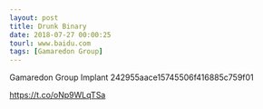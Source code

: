 ```yaml
---
layout: post
title: Drunk Binary
date: 2018-07-27 00:00:25
tourl: www.baidu.com
tags: [Gamaredon Group]
---
```

Gamaredon Group Implant
242955aace15745506f416885c759f01

https://t.co/oNp9WLqTSa